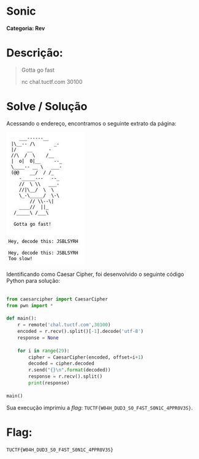 # Sonic

**Categoria: Rev**

# Descrição:
> Gotta go fast
> 
> nc chal.tuctf.com 30100



# Solve / Solução
Acessando o endereço, encontramos o seguinte extrato da página:

<img src="image1.jpg">

Identificando como Caesar Cipher, foi desenvolvido o seguinte código Python para solução:

```python

from caesarcipher import CaesarCipher
from pwn import *

def main():
    r = remote('chal.tuctf.com',30100)
    encoded = r.recv().split()[-1].decode('utf-8')
    response = None
    
    for i in range(29):
        cipher = CaesarCipher(encoded, offset=i+1)
        decoded = cipher.decoded
        r.send("{}\n".format(decoded))
        response = r.recv().split()
        print(response)

main()
```

Sua execução imprimiu a *flag*: ```TUCTF{W04H_DUD3_S0_F4ST_S0N1C_4PPR0V3S}```.



# Flag: 
```TUCTF{W04H_DUD3_S0_F4ST_S0N1C_4PPR0V3S}```
